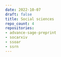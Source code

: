 ```yaml
---
date: 2022-10-07
draft: false
title: Social sciences
repo_count: 4
repositories:
- advance-sage-preprint
- socarxiv
- ssoar
- ssrn
---
```



